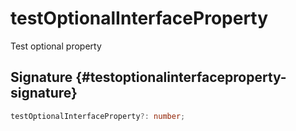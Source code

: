 # testOptionalInterfaceProperty

Test optional property

## Signature {#testoptionalinterfaceproperty-signature}

```typescript
testOptionalInterfaceProperty?: number;
```